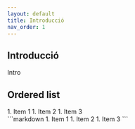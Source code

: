 ```yaml
---
layout: default
title: Introducció
nav_order: 1
---
```



## Introducció
Intro

## Ordered list

<div class="code-example" markdown="1">
1. Item 1
1. Item 2
1. Item 3
</div>
```markdown
1. Item 1
1. Item 2
1. Item 3
```
